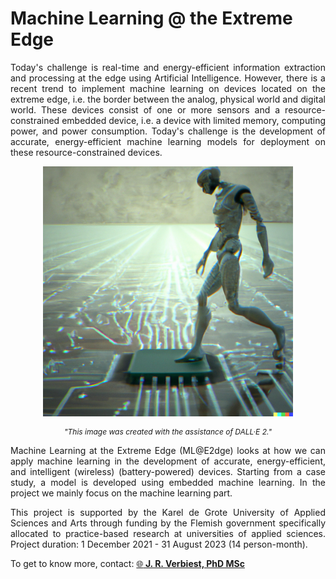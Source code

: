 # Machine Learning @ the Extreme Edge

<div style="text-align: justify">
  <p>Today's challenge is real-time and energy-efficient information extraction and processing at the edge using Artificial Intelligence. However, there is a recent trend to implement machine learning on devices located on the extreme edge, i.e. the border between the analog, physical world and digital world. These devices consist of one or more sensors and a resource-constrained embedded device, i.e. a device with limited memory, computing power, and power consumption. Today's challenge is the development of accurate, energy-efficient machine learning models for deployment on these resource-constrained devices.
  </p>
</div>
<div style="text-align: center">
  <p>
    <img width="400px" class="center-block" src="./img/Image - Home.png">
  </p>
</div>
<div style="text-align: center">
  <i>
    <p style="font-size: 12px"> "This image was created with the assistance of DALL·E 2."
    </p>
  </i>
</div>
<div style="text-align: justify">
  <p>Machine Learning at the Extreme Edge (ML@E2dge) looks at how we can apply machine learning in the development of accurate, energy-efficient, and intelligent (wireless) (battery-powered) devices. Starting from a case study, a model is developed using embedded machine learning. In the project we mainly focus on the machine learning part.
  </p>
</div>
<div style="text-align: justify"> <p>This project is supported by the Karel de Grote University of Applied Sciences and Arts through funding by the Flemish government specifically allocated to practice-based research at universities of applied sciences. Project duration: 1 December 2021 - 31 August 2023 (14 person-month).</div>

<div class="badge-base LI-profile-badge" data-locale="en_US" data-size="medium" data-theme="dark" data-type="VERTICAL" data-vanity="joeriverbiest" data-version="v1"> To get to know more, contact: <a class="badge-base__link LI-simple-link" href="https://be.linkedin.com/in/joeriverbiest?trk=profile-badge">🌐<b> J. R. Verbiest, PhD MSc</b></a></div>